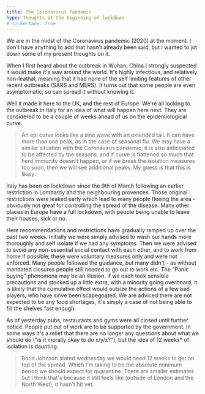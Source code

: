 ```yaml
---
title: The Coronavirus Pandemic
hype: Thoughts at the beginning of lockdown
# tickertape: true
---
```


We are in the midst of the Coronavirus pandemic (2020) at the moment. I don't have anything
to add that hasn't already been said, but I wanted to jot down some of my present thoughts on it.

When I first heard about the outbreak in Wuhan, China I strongly suspected it would make it's way
around the world. It's highly infectious, and relatively non-leathal, meaning that it had none of
the self limiting features of other recent outbreaks (SARS and MERS). It turns out that some people
are even asymptomatic, so can spread it without knowing it.

Well it made it here to the UK, and the rest of Europe. We're all looking to the outbreak in Italy
for an idea of what will happen here next. They are considered to be a couple of weeks ahead of us
on the epidemiological curve.

> An epi curve looks like a sine wave with an extended tail. It can have more than one peak, as
> in the case of seasonal flu. We may have a similar situation with the Coronavirus pandemic; it is
> also anticipated to be affected by the seasons, and if curve is flattened so much that herd
> immunity doesn't happen, or if we break the isolation measures too soon, then we will see
> additional peaks. My guess is that this is likely.

Italy has been on lockdown since the 9th of March following an earlier restriction in Lombardy
and the neighbouring provences. Those original restrictions were leaked early which lead to many
people fleeing the area - obviously not great for controlling the spread of the disease. Many other
places in Europe have a full lockdown, with people being unable to leave their houses, sick or no.

Here recommendations and restrictions have gradually ramped up over the past two weeks. Initially
we were simply advised to wash our hands more thoroughly and self isolate if we had any symptoms.
Then we were advised to avoid any non-essential social contact with each other,  and to work from
home if possible; these were voluntary measures only and were not enforced. Many people followed
the guidance, but many didn't - as without mandated closures people still needed to go out to work
etc. The "Panic buying" phenomena may be an illusion. If we each took sensible precautions and
stocked up a little extra, with a minority going overboard, it is likely that the cumulative effect
would outsize the actions of a few bad players, who have sinve been scapegoated. We are adviced
there are not expected to be any food shortages, it's simply a case of not being able to fill
the shelves fast enough.

As of yesterday pubs, restaurants and gyms were all closed until further notice. People put out of
work are to be supported by the government. In some ways it's a relief that there are no longer any
questions about what we should do ("is it morally okay to do x/y/z?"), but the idea of 12 weeks* of
isolation is daunting.

> Boris Johnson stated wednesday we would need 12 weeks to get on top of the spread. Which I'm
> taking to be the absolute minimum period we should expect for quarantine. There are smaller
> estimates but I think that's because it still feels like (outside of London and the North West),
> it hasn't hit yet.
